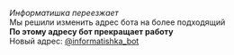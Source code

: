 *Информатишка переезжает* <br>
Мы решили изменить адрес бота на более подходящий <br>
__По этому адресу бот прекращает работу__ <br>
Новый адрес: [@informatishka\_bot](https://t.me/informatishka_bot) <br>